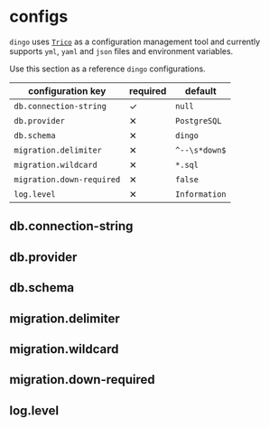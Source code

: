 # configs

`dingo` uses [`Trico`](https://github.com/Ujinjinjin/trico) as a configuration management tool and currently supports `yml`, `yaml` and `json` files and environment variables.

Use this section as a reference `dingo` configurations.

| configuration key         | required | default       |
|---------------------------|----------|---------------|
| `db.connection-string`    | ✓        | `null`        |
| `db.provider`             | ✕        | `PostgreSQL`  |
| `db.schema`               | ✕        | `dingo`       |
| `migration.delimiter`     | ✕        | `^--\s*down$` |
| `migration.wildcard`      | ✕        | `*.sql`       |
| `migration.down-required` | ✕        | `false`       |
| `log.level`               | ✕        | `Information` |

## db.connection-string



## db.provider

## db.schema

## migration.delimiter

## migration.wildcard

## migration.down-required

## log.level
